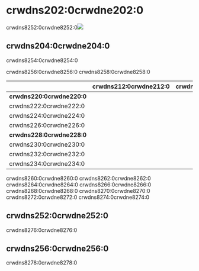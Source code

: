 # crwdns202:0crwdne202:0

crwdns8252:0crwdne8252:0<img src="crwdns8250:0crwdne8250:0" />

## crwdns204:0crwdne204:0

crwdns8254:0crwdne8254:0

crwdns8256:0crwdne8256:0 crwdns8258:0crwdne8258:0

|                            | crwdns212:0crwdne212:0 | crwdns214:0crwdne214:0 | crwdns216:0crwdne216:0 | crwdns218:0crwdne218:0 |
| -------------------------- | ---------------------- | ---------------------- | ---------------------- | ---------------------- |
| **crwdns220:0crwdne220:0** |                        |                        |                        |                        |
| crwdns222:0crwdne222:0     |                        |                        |                        |                        |
| crwdns224:0crwdne224:0     |                        |                        |                        |                        |
| crwdns226:0crwdne226:0     |                        |                        |                        |                        |
| **crwdns228:0crwdne228:0** |                        |                        |                        |                        |
| crwdns230:0crwdne230:0     |                        |                        |                        |                        |
| crwdns232:0crwdne232:0     |                        |                        |                        |                        |
| crwdns234:0crwdne234:0     |                        |                        |                        |                        |

crwdns8260:0crwdne8260:0 crwdns8262:0crwdne8262:0 crwdns8264:0crwdne8264:0 crwdns8266:0crwdne8266:0 crwdns8268:0crwdne8268:0 crwdns8270:0crwdne8270:0 crwdns8272:0crwdne8272:0 crwdns8274:0crwdne8274:0

## crwdns252:0crwdne252:0

crwdns8276:0crwdne8276:0

## crwdns256:0crwdne256:0

crwdns8278:0crwdne8278:0

